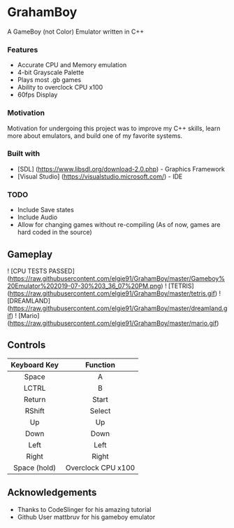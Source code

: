 # GrahamBoy
A GameBoy (not Color) Emulator written in C++

### Features
* Accurate CPU and Memory emulation
* 4-bit Grayscale Palette
* Plays most .gb games
* Ability to overclock CPU x100
* 60fps Display

### Motivation
Motivation for undergoing this project was to improve my C++ skills, learn more about emulators, and build one of my favorite systems.

### Built with
* [SDL] (https://www.libsdl.org/download-2.0.php) - Graphics Framework
* [Visual Studio] (https://visualstudio.microsoft.com/) - IDE

### TODO
* Include Save states
* Include Audio
* Allow for changing games without re-compiling (As of now, games are hard coded in the source)

## Gameplay
! [CPU TESTS PASSED] (https://raw.githubusercontent.com/elgie91/GrahamBoy/master/Gameboy%20Emulator%202019-07-30%203_36_07%20PM.png)
! [TETRIS] (https://raw.githubusercontent.com/elgie91/GrahamBoy/master/tetris.gif)
! [DREAMLAND] (https://raw.githubusercontent.com/elgie91/GrahamBoy/master/dreamland.gif)
! [Mario] (https://raw.githubusercontent.com/elgie91/GrahamBoy/master/mario.gif)

## Controls
| Keyboard Key | Function |
| :-: | :-------: |
| Space | A |
| LCTRL | B |
| Return | Start |
| RShift | Select |
| Up | Up |
| Down | Down |
| Left | Left |
| Right | Right |
| Space (hold) | Overclock CPU x100 |

## Acknowledgements
* Thanks to CodeSlinger for his amazing tutorial
* Github User mattbruv for his gameboy emulator


